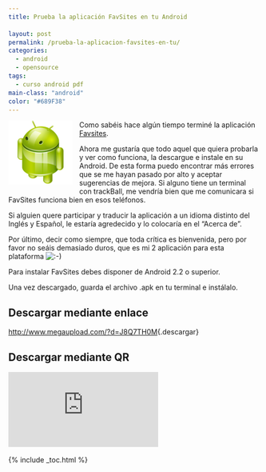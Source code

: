```yaml
---
title: Prueba la aplicación FavSites en tu Android

layout: post
permalink: /prueba-la-aplicacion-favsites-en-tu/
categories:
  - android
  - opensource
tags:
  - curso android pdf
main-class: "android"
color: "#689F38"
---
```

<img border="0" src="/assets/img/2013/07/iconoAndroid.png" style="clear:left; float:left;margin-right:1em; margin-bottom:1em" />

Como sabéis hace algún tiempo terminé la aplicación [Favsites][1].

Ahora me gustaría que todo aquel que quiera probarla y ver como funciona, la descargue e instale en su Android. De esta forma puedo encontrar más errores que se me hayan pasado por alto y aceptar sugerencias de mejora. Si alguno tiene un terminal con trackBall, me vendría bien que me comunicara si FavSites funciona bien en esos teléfonos.


<!--ad-->

Si alguien quere participar y traducir la aplicación a un idioma distinto del Inglés y Español, le estaría agredecido y lo colocaría en el &#8220;Acerca de&#8221;.

Por último, decir como siempre, que toda crítica es bienvenida, pero por favor no seáis demasiado duros, que es mi 2 aplicación para esta plataforma <img src="https://elbauldelprogramador.com/wp-includes/assets/img/smilies/icon_smile.gif" alt=":-)" class="wp-smiley" />

<p class="alert">
  Para instalar FavSites debes disponer de Android 2.2 o superior.
</p>

<p class="alert">
  Una vez descargado, guarda el archivo .apk en tu terminal e instálalo.
</p>

## Descargar mediante enlace

<http://www.megaupload.com/?d=J8Q7TH0M>{.descargar}

## Descargar mediante QR

![qrcode][2]



 [1]: /mejoras-en-la-aplicacion-fav-sites
 [2]: http://qrcode.kaywa.com/img.php?s=6&d=http%3A%2F%2Fwww.megaupload.com%2F%3Fd%3DJ8Q7TH0M

{% include _toc.html %}
